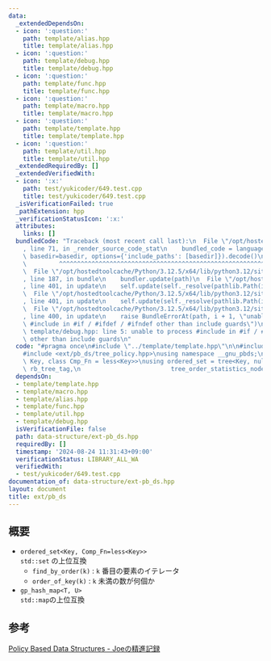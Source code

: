 ```yaml
---
data:
  _extendedDependsOn:
  - icon: ':question:'
    path: template/alias.hpp
    title: template/alias.hpp
  - icon: ':question:'
    path: template/debug.hpp
    title: template/debug.hpp
  - icon: ':question:'
    path: template/func.hpp
    title: template/func.hpp
  - icon: ':question:'
    path: template/macro.hpp
    title: template/macro.hpp
  - icon: ':question:'
    path: template/template.hpp
    title: template/template.hpp
  - icon: ':question:'
    path: template/util.hpp
    title: template/util.hpp
  _extendedRequiredBy: []
  _extendedVerifiedWith:
  - icon: ':x:'
    path: test/yukicoder/649.test.cpp
    title: test/yukicoder/649.test.cpp
  _isVerificationFailed: true
  _pathExtension: hpp
  _verificationStatusIcon: ':x:'
  attributes:
    links: []
  bundledCode: "Traceback (most recent call last):\n  File \"/opt/hostedtoolcache/Python/3.12.5/x64/lib/python3.12/site-packages/onlinejudge_verify/documentation/build.py\"\
    , line 71, in _render_source_code_stat\n    bundled_code = language.bundle(stat.path,\
    \ basedir=basedir, options={'include_paths': [basedir]}).decode()\n          \
    \         ^^^^^^^^^^^^^^^^^^^^^^^^^^^^^^^^^^^^^^^^^^^^^^^^^^^^^^^^^^^^^^^^^^^^^^^^^^^^^^^^^\n\
    \  File \"/opt/hostedtoolcache/Python/3.12.5/x64/lib/python3.12/site-packages/onlinejudge_verify/languages/cplusplus.py\"\
    , line 187, in bundle\n    bundler.update(path)\n  File \"/opt/hostedtoolcache/Python/3.12.5/x64/lib/python3.12/site-packages/onlinejudge_verify/languages/cplusplus_bundle.py\"\
    , line 401, in update\n    self.update(self._resolve(pathlib.Path(included), included_from=path))\n\
    \  File \"/opt/hostedtoolcache/Python/3.12.5/x64/lib/python3.12/site-packages/onlinejudge_verify/languages/cplusplus_bundle.py\"\
    , line 401, in update\n    self.update(self._resolve(pathlib.Path(included), included_from=path))\n\
    \  File \"/opt/hostedtoolcache/Python/3.12.5/x64/lib/python3.12/site-packages/onlinejudge_verify/languages/cplusplus_bundle.py\"\
    , line 400, in update\n    raise BundleErrorAt(path, i + 1, \"unable to process\
    \ #include in #if / #ifdef / #ifndef other than include guards\")\nonlinejudge_verify.languages.cplusplus_bundle.BundleErrorAt:\
    \ template/debug.hpp: line 5: unable to process #include in #if / #ifdef / #ifndef\
    \ other than include guards\n"
  code: "#pragma once\n#include \"../template/template.hpp\"\n\n#include <ext/pb_ds/assoc_container.hpp>\n\
    #include <ext/pb_ds/tree_policy.hpp>\nusing namespace __gnu_pbds;\ntemplate <class\
    \ Key, class Cmp_Fn = less<Key>>\nusing ordered_set = tree<Key, null_type, Cmp_Fn,\
    \ rb_tree_tag,\n                         tree_order_statistics_node_update>;"
  dependsOn:
  - template/template.hpp
  - template/macro.hpp
  - template/alias.hpp
  - template/func.hpp
  - template/util.hpp
  - template/debug.hpp
  isVerificationFile: false
  path: data-structure/ext-pb_ds.hpp
  requiredBy: []
  timestamp: '2024-08-24 11:31:43+09:00'
  verificationStatus: LIBRARY_ALL_WA
  verifiedWith:
  - test/yukicoder/649.test.cpp
documentation_of: data-structure/ext-pb_ds.hpp
layout: document
title: ext/pb_ds
---
```


## 概要

- `ordered_set<Key, Comp_Fn=less<Key>>`  
  `std::set` の上位互換
  - `find_by_order(k)` : `k` 番目の要素のイテレータ
  - `order_of_key(k)` : `k` 未満の数が何個か
- `gp_hash_map<T, U>`  
  `std::map`の上位互換

## 参考

[Policy Based Data Structures - Joeの精進記録](https://xuzijian629.hatenablog.com/entry/2018/12/01/000010)
